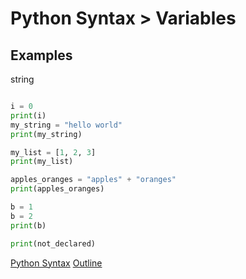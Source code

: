 Python Syntax > Variables
==========================

Examples
--------
string
```python

i = 0
print(i)
my_string = "hello world"
print(my_string)

my_list = [1, 2, 3]
print(my_list)

apples_oranges = "apples" + "oranges"
print(apples_oranges)

b = 1
b = 2
print(b)

print(not_declared)
```


[Python Syntax](syntax.md)
[Outline](outline.md)
